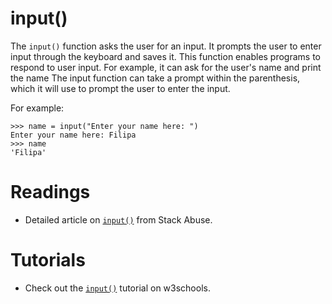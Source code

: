 # input()

The `input()` function asks the user for an input. It prompts the user to enter input through the keyboard and saves it. This function enables programs to respond to user input. For example, it can ask for the user's name and print the name The input function can take a prompt within the parenthesis, which it will use to prompt the user to enter the input. 

For example: 

```pycon
>>> name = input("Enter your name here: ")
Enter your name here: Filipa
>>> name
'Filipa'
```

# Readings

- Detailed article on [`input()`](https://stackabuse.com/getting-user-input-in-python/) from Stack Abuse.

# Tutorials

- Check out the [`input()`](https://www.w3schools.com/python/ref_func_input.asp) tutorial on w3schools. 
